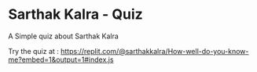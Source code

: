 # Sarthak Kalra - Quiz

A Simple quiz about Sarthak Kalra

Try the quiz at : https://replit.com/@sarthakkalra/How-well-do-you-know-me?embed=1&output=1#index.js
